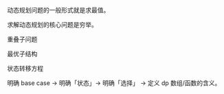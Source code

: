 动态规划问题的一般形式就是求最值。

求解动态规划的核心问题是穷举。

重叠子问题

最优子结构

状态转移方程

明确 base case -> 明确「状态」-> 明确「选择」 -> 定义 dp 数组/函数的含义。